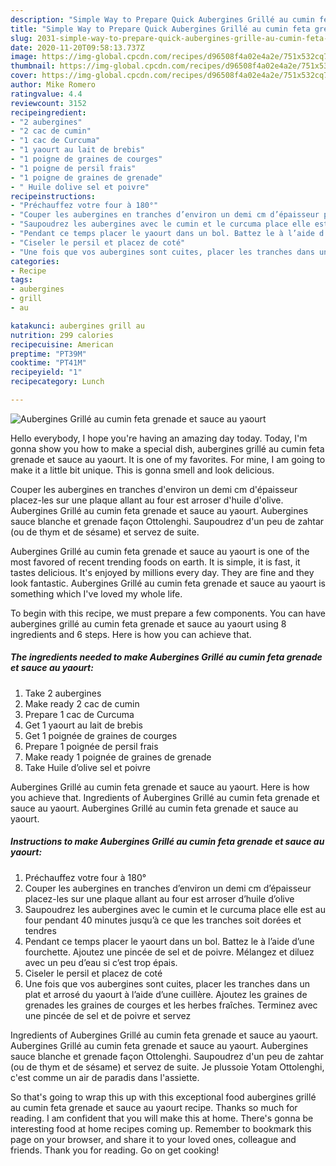 ```yaml
---
description: "Simple Way to Prepare Quick Aubergines Grillé au cumin feta grenade et sauce au yaourt"
title: "Simple Way to Prepare Quick Aubergines Grillé au cumin feta grenade et sauce au yaourt"
slug: 2031-simple-way-to-prepare-quick-aubergines-grille-au-cumin-feta-grenade-et-sauce-au-yaourt
date: 2020-11-20T09:58:13.737Z
image: https://img-global.cpcdn.com/recipes/d96508f4a02e4a2e/751x532cq70/aubergines-grille-au-cumin-feta-grenade-et-sauce-au-yaourt-photo-principale-de-la-recette.jpg
thumbnail: https://img-global.cpcdn.com/recipes/d96508f4a02e4a2e/751x532cq70/aubergines-grille-au-cumin-feta-grenade-et-sauce-au-yaourt-photo-principale-de-la-recette.jpg
cover: https://img-global.cpcdn.com/recipes/d96508f4a02e4a2e/751x532cq70/aubergines-grille-au-cumin-feta-grenade-et-sauce-au-yaourt-photo-principale-de-la-recette.jpg
author: Mike Romero
ratingvalue: 4.4
reviewcount: 3152
recipeingredient:
- "2 aubergines"
- "2 cac de cumin"
- "1 cac de Curcuma"
- "1 yaourt au lait de brebis"
- "1 poigne de graines de courges"
- "1 poigne de persil frais"
- "1 poigne de graines de grenade"
- " Huile dolive sel et poivre"
recipeinstructions:
- "Préchauffez votre four à 180°"
- "Couper les aubergines en tranches d’environ un demi cm d’épaisseur placez-les sur une plaque allant au four est arroser d’huile d’olive"
- "Saupoudrez les aubergines avec le cumin et le curcuma place elle est au four pendant 40 minutes jusqu’à ce que les tranches soit dorées et tendres"
- "Pendant ce temps placer le yaourt dans un bol. Battez le à l’aide d’une fourchette. Ajoutez une pincée de sel et de poivre. Mélangez et diluez avec un peu d’eau si c’est trop épais."
- "Ciseler le persil et placez de coté"
- "Une fois que vos aubergines sont cuites, placer les tranches dans un plat et arrosé du yaourt à l’aide d’une cuillère. Ajoutez les graines de grenades les graines de courges et les herbes fraîches. Terminez avec une pincée de sel et de poivre et servez"
categories:
- Recipe
tags:
- aubergines
- grill
- au

katakunci: aubergines grill au 
nutrition: 299 calories
recipecuisine: American
preptime: "PT39M"
cooktime: "PT41M"
recipeyield: "1"
recipecategory: Lunch

---
```



![Aubergines Grillé au cumin feta grenade et sauce au yaourt](https://img-global.cpcdn.com/recipes/d96508f4a02e4a2e/751x532cq70/aubergines-grille-au-cumin-feta-grenade-et-sauce-au-yaourt-photo-principale-de-la-recette.jpg)

Hello everybody, I hope you're having an amazing day today. Today, I'm gonna show you how to make a special dish, aubergines grillé au cumin feta grenade et sauce au yaourt. It is one of my favorites. For mine, I am going to make it a little bit unique. This is gonna smell and look delicious.

Couper les aubergines en tranches d&#39;environ un demi cm d&#39;épaisseur placez-les sur une plaque allant au four est arroser d&#39;huile d&#39;olive. Aubergines Grillé au cumin feta grenade et sauce au yaourt. Aubergines sauce blanche et grenade façon Ottolenghi. Saupoudrez d&#39;un peu de zahtar (ou de thym et de sésame) et servez de suite.

Aubergines Grillé au cumin feta grenade et sauce au yaourt is one of the most favored of recent trending foods on earth. It is simple, it is fast, it tastes delicious. It's enjoyed by millions every day. They are fine and they look fantastic. Aubergines Grillé au cumin feta grenade et sauce au yaourt is something which I've loved my whole life.


To begin with this recipe, we must prepare a few components. You can have aubergines grillé au cumin feta grenade et sauce au yaourt using 8 ingredients and 6 steps. Here is how you can achieve that.

<!--inarticleads1-->

##### The ingredients needed to make Aubergines Grillé au cumin feta grenade et sauce au yaourt:

1. Take 2 aubergines
1. Make ready 2 cac de cumin
1. Prepare 1 cac de Curcuma
1. Get 1 yaourt au lait de brebis
1. Get 1 poignée de graines de courges
1. Prepare 1 poignée de persil frais
1. Make ready 1 poignée de graines de grenade
1. Take  Huile d’olive sel et poivre


Aubergines Grillé au cumin feta grenade et sauce au yaourt. Here is how you achieve that. Ingredients of Aubergines Grillé au cumin feta grenade et sauce au yaourt. Aubergines Grillé au cumin feta grenade et sauce au yaourt. 

<!--inarticleads2-->

##### Instructions to make Aubergines Grillé au cumin feta grenade et sauce au yaourt:

1. Préchauffez votre four à 180°
1. Couper les aubergines en tranches d’environ un demi cm d’épaisseur placez-les sur une plaque allant au four est arroser d’huile d’olive
1. Saupoudrez les aubergines avec le cumin et le curcuma place elle est au four pendant 40 minutes jusqu’à ce que les tranches soit dorées et tendres
1. Pendant ce temps placer le yaourt dans un bol. Battez le à l’aide d’une fourchette. Ajoutez une pincée de sel et de poivre. Mélangez et diluez avec un peu d’eau si c’est trop épais.
1. Ciseler le persil et placez de coté
1. Une fois que vos aubergines sont cuites, placer les tranches dans un plat et arrosé du yaourt à l’aide d’une cuillère. Ajoutez les graines de grenades les graines de courges et les herbes fraîches. Terminez avec une pincée de sel et de poivre et servez


Ingredients of Aubergines Grillé au cumin feta grenade et sauce au yaourt. Aubergines Grillé au cumin feta grenade et sauce au yaourt. Aubergines sauce blanche et grenade façon Ottolenghi. Saupoudrez d&#39;un peu de zahtar (ou de thym et de sésame) et servez de suite. Je plussoie Yotam Ottolenghi, c&#39;est comme un air de paradis dans l&#39;assiette. 

So that's going to wrap this up with this exceptional food aubergines grillé au cumin feta grenade et sauce au yaourt recipe. Thanks so much for reading. I am confident that you will make this at home. There's gonna be interesting food at home recipes coming up. Remember to bookmark this page on your browser, and share it to your loved ones, colleague and friends. Thank you for reading. Go on get cooking!
